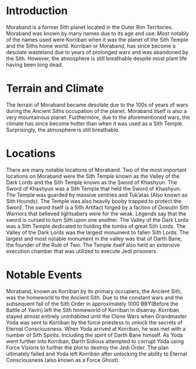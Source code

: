# Introduction

Moraband is a former Sith planet located in the Outer Rim Territories.
Moraband was known by many names due to its age and use.
Most notably of the names used were Korriban when it was the planet of the Sith Temple and the Siths home world.
Korriban or Moraband, has since become a desolate wasteland due to years of prolonged wars and was abandoned by the Sith.
However, the atmosphere is still breathable despite most plant life having been long dead.

# Terrain and Climate

The terrain of Moraband became desolate due to the 100s of years of wars during the Ancient Siths occupation of the planet.
Moraband itself is also a very mountainous planet.
Furthermore, due to the aforementioned wars, the climate has since become hotter than when it was used as a Sith Temple.
Surprisingly, the atmosphere is still breathable.

# Locations

There are many notable locations of Moraband.
Two of the most important locations on Moraband were the Sith Temple known as the Valley of the Dark Lords and the Sith Temple known as the Sword of Khashyun.
The Sword of Khashyun was a Sith Temple that held the Sword of Khashyun.
The Temple was guarded by massive sentries and Tuk’atas (Also known as Sith Hounds).
The Temple was also heavily booby trapped to protect the Sword.
The sword itself is a Sith Artifact forged by a faction of Dowutin Sith Warriors that believed lightsabers were for the weak.
Legends say that the sword is cursed to turn Sith upon one another.
The Valley of the Dark Lords was a Sith Temple dedicated to holding the tombs of great Sith Lords.
The Valley of the Dark Lords was the largest monument to fallen Sith Lords.
The largest and most notable monument in the valley was that of Darth Bane, the founder of the Rule of Two.
The Temple itself also held an extensive execution chamber that was utilized to execute Jedi prisoners.

# Notable Events

Moraband, known as Korriban by its primary occupiers, the Ancient Sith, was the homeworld to the Ancient Sith.
Due to the constant wars and the subsequent fall of the Sith Order in approximately 1000 BBY(Before the Battle of Yavin) left the Sith homeworld of Korriban in disarray.
Korriban stayed almost entirely uninhabited until the Clone Wars when Grandmaster Yoda was sent to Korriban by the force priestess to unlock the secrets of Eternal Consciousness.
When Yoda arrived at Korriban, he was met with a number of Sith Spirits.
Including the spirit of Darth Bane himself.
As Yoda went further into Korriban, Darth Sidious attempted to corrupt Yoda using Force Visions to further the plot to destroy the Jedi Order.
The plan ultimately failed and Yoda left Korriban after unlocking the ability to Eternal Consciousness (also known as a Force Ghost).
